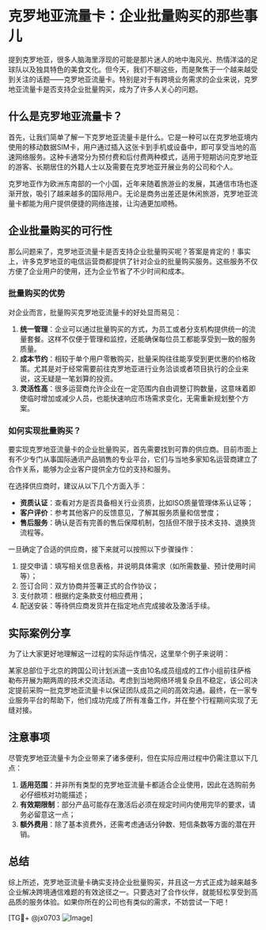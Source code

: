 # 克罗地亚流量卡：企业批量购买的那些事儿

提到克罗地亚，很多人脑海里浮现的可能是那片迷人的地中海风光、热情洋溢的足球队以及独具特色的美食文化。但今天，我们不聊这些，而是聚焦于一个越来越受到关注的话题——克罗地亚流量卡。特别是对于有跨境业务需求的企业来说，克罗地亚流量卡是否支持企业批量购买，成为了许多人关心的问题。

## 什么是克罗地亚流量卡？

首先，让我们简单了解一下克罗地亚流量卡是什么。它是一种可以在克罗地亚境内使用的移动数据SIM卡，用户通过插入这张卡到手机或设备中，即可享受当地的高速网络服务。这种卡通常分为预付费和后付费两种模式，适用于短期访问克罗地亚的游客、长期居住的外籍人士以及需要在克罗地亚开展业务的公司和个人。

克罗地亚作为欧洲东南部的一个小国，近年来随着旅游业的发展，其通信市场也逐渐开放，吸引了越来越多的国际用户。无论是商务出差还是休闲旅游，克罗地亚流量卡都能为用户提供便捷的网络连接，让沟通更加顺畅。

## 企业批量购买的可行性

那么问题来了，克罗地亚流量卡是否支持企业批量购买呢？答案是肯定的！事实上，许多克罗地亚的电信运营商都提供了针对企业的批量购买服务。这些服务不仅方便了企业用户的使用，还为企业节省了不少时间和成本。

### 批量购买的优势

对企业而言，批量购买克罗地亚流量卡的好处显而易见：

1. **统一管理**：企业可以通过批量购买的方式，为员工或者分支机构提供统一的流量套餐。这样不仅便于管理和监控，还能确保每位员工都能享受到一致的服务质量。
2. **成本节约**：相较于单个用户零散购买，批量采购往往能享受到更优惠的价格政策。尤其是对于经常需要前往克罗地亚进行业务洽谈或者项目执行的企业来说，这无疑是一笔划算的投资。
3. **灵活性高**：很多运营商允许企业在一定范围内自由调整订购数量，这意味着即使临时增加或减少人员，也能快速响应市场需求变化，无需重新规划整个方案。

### 如何实现批量购买？

要实现克罗地亚流量卡的企业批量购买，首先需要找到可靠的供应商。目前市面上有不少专门从事国际通讯产品销售的专业平台，它们与当地多家知名运营商建立了合作关系，能够为企业客户提供全方位的支持和服务。

在选择供应商时，建议从以下几个方面入手：

- **资质认证**：查看对方是否具备相关行业资质，比如ISO质量管理体系认证等；
- **客户评价**：参考其他客户的反馈意见，了解其服务质量和信誉度；
- **售后服务**：确认是否有完善的售后保障机制，包括但不限于技术支持、退换货流程等。

一旦确定了合适的供应商，接下来就可以按照以下步骤操作：

1. 提交申请：填写相关信息表格，并说明具体需求（如所需数量、预计使用时间等）；
2. 签订合同：双方协商并签署正式的合作协议；
3. 支付款项：根据约定条款支付相应费用；
4. 配送安装：等待供应商发货并在指定地点完成接收及激活手续。

## 实际案例分享

为了让大家更好地理解这一过程的实际运作情况，这里举个例子来说明：

某家总部位于北京的跨国公司计划派遣一支由10名成员组成的工作小组前往萨格勒布开展为期两周的技术交流活动。考虑到当地网络环境复杂且不稳定，该公司决定提前采购一批克罗地亚流量卡以保证团队成员之间的高效沟通。最终，在一家专业服务平台的帮助下，他们成功完成了所有准备工作，并在整个行程期间实现了无缝对接。

## 注意事项

尽管克罗地亚流量卡为企业带来了诸多便利，但在实际应用过程中仍需注意以下几点：

1. **适用范围**：并非所有类型的克罗地亚流量卡都适合企业使用，因此在选购前务必仔细核对功能描述；
2. **有效期限制**：部分产品可能存在激活后必须在规定时间内使用完毕的要求，请务必留意这一点；
3. **额外费用**：除了基本资费外，还需考虑通话分钟数、短信条数等方面的潜在开销。

## 总结

综上所述，克罗地亚流量卡确实支持企业批量购买，并且这一方式正成为越来越多企业解决跨境通信难题的有效途径之一。只要选对了合作伙伴，就能轻松享受到高品质的服务体验。如果你所在的公司也有类似的需求，不妨尝试一下吧！

[TG💪+ @jx0703 ![Image](https://github.com/user-attachments/assets/dbca1d08-cadb-493c-b0ec-ad6f7a83f270)]